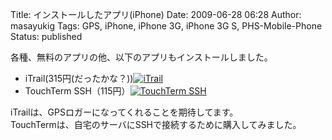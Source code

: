 Title: インストールしたアプリ(iPhone)
Date: 2009-06-28 06:28
Author: masayukig
Tags: GPS, iPhone, iPhone 3G, iPhone 3G S, PHS-Mobile-Phone
Status: published

各種、無料のアプリの他、以下のアプリもインストールしました。

-   iTrail(315円(だったかな？))[![iTrail](http://ax.itunes.apple.com/images/badgeitunes61x15dark.gif)
    ](http://click.linksynergy.com/fs-bin/stat?id=6ZMj3qNtbOQ&offerid=94348&type=3&subid=0&tmpid=2192&RD_PARM1=http%253A%252F%252Fitunes.apple.com%252FWebObjects%252FMZStore.woa%252Fwa%252FviewSoftware%253Fid%253D286695233%2526mt%253D8%2526uo%253D6%2526partnerId%253D30)
-   TouchTerm SSH（115円）[![TouchTerm
    SSH](http://ax.itunes.apple.com/images/badgeitunes61x15dark.gif)
    ](http://click.linksynergy.com/fs-bin/stat?id=6ZMj3qNtbOQ&offerid=94348&type=3&subid=0&tmpid=2192&RD_PARM1=http%253A%252F%252Fitunes.apple.com%252FWebObjects%252FMZStore.woa%252Fwa%252FviewSoftware%253Fid%253D286623227%2526mt%253D8%2526uo%253D6%2526partnerId%253D30)

iTrailは、GPSロガーになってくれることを期待してます。  
TouchTermは、自宅のサーバにSSHで接続するために購入してみました。
